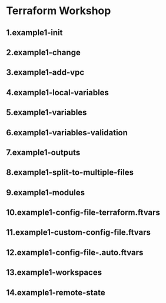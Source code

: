 # Terraform Workshop

## 1.example1-init
## 2.example1-change
## 3.example1-add-vpc
## 4.example1-local-variables
## 5.example1-variables
## 6.example1-variables-validation
## 7.example1-outputs
## 8.example1-split-to-multiple-files
## 9.example1-modules
## 10.example1-config-file-terraform.ftvars
## 11.example1-custom-config-file.ftvars
## 12.example1-config-file-.auto.ftvars
## 13.example1-workspaces
## 14.example1-remote-state